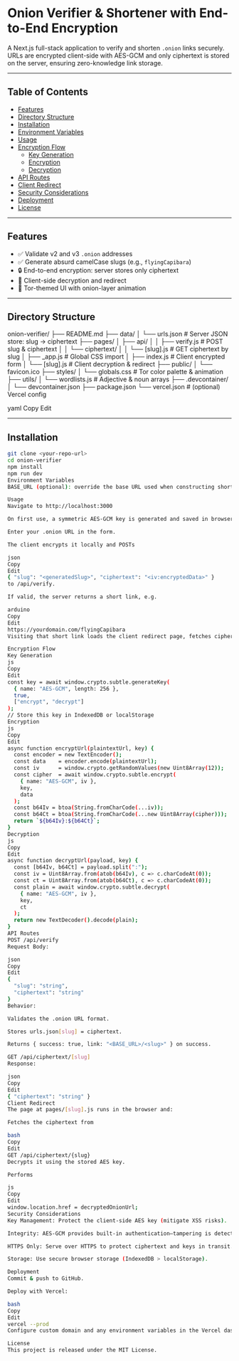 # Onion Verifier & Shortener with End-to-End Encryption

A Next.js full-stack application to verify and shorten `.onion` links securely. URLs are encrypted client-side with AES-GCM and only ciphertext is stored on the server, ensuring zero-knowledge link storage.

---

## Table of Contents

- [Features](#features)  
- [Directory Structure](#directory-structure)  
- [Installation](#installation)  
- [Environment Variables](#environment-variables)  
- [Usage](#usage)  
- [Encryption Flow](#encryption-flow)  
  - [Key Generation](#key-generation)  
  - [Encryption](#encryption)  
  - [Decryption](#decryption)  
- [API Routes](#api-routes)  
- [Client Redirect](#client-redirect)  
- [Security Considerations](#security-considerations)  
- [Deployment](#deployment)  
- [License](#license)  

---

## Features

- ✅ Validate v2 and v3 `.onion` addresses  
- ✅ Generate absurd camelCase slugs (e.g., `flyingCapibara`)  
- 🔒 End-to-end encryption: server stores only ciphertext  
- 🔄 Client-side decryption and redirect  
- 🧅 Tor-themed UI with onion-layer animation  

---

## Directory Structure

onion-verifier/
├── README.md
├── data/
│ └── urls.json # Server JSON store: slug → ciphertext
├── pages/
│ ├── api/
│ │ ├── verify.js # POST slug & ciphertext
│ │ └── ciphertext/
│ │ └── [slug].js # GET ciphertext by slug
│ ├── _app.js # Global CSS import
│ ├── index.js # Client encrypted form
│ └── [slug].js # Client decryption & redirect
├── public/
│ └── favicon.ico
├── styles/
│ └── globals.css # Tor color palette & animation
├── utils/
│ └── wordlists.js # Adjective & noun arrays
├── .devcontainer/
│ └── devcontainer.json
├── package.json
└── vercel.json # (optional) Vercel config

yaml
Copy
Edit

---

## Installation

```bash
git clone <your-repo-url>
cd onion-verifier
npm install
npm run dev
Environment Variables
BASE_URL (optional): override the base URL used when constructing short links (e.g. https://short.example.com).

Usage
Navigate to http://localhost:3000

On first use, a symmetric AES-GCM key is generated and saved in browser storage.

Enter your .onion URL in the form.

The client encrypts it locally and POSTs

json
Copy
Edit
{ "slug": "<generatedSlug>", "ciphertext": "<iv:encryptedData>" }
to /api/verify.

If valid, the server returns a short link, e.g.

arduino
Copy
Edit
https://yourdomain.com/flyingCapibara
Visiting that short link loads the client redirect page, fetches ciphertext, decrypts it, and redirects to the real .onion URL.

Encryption Flow
Key Generation
js
Copy
Edit
const key = await window.crypto.subtle.generateKey(
  { name: "AES-GCM", length: 256 },
  true,
  ["encrypt", "decrypt"]
);
// Store this key in IndexedDB or localStorage
Encryption
js
Copy
Edit
async function encryptUrl(plaintextUrl, key) {
  const encoder = new TextEncoder();
  const data    = encoder.encode(plaintextUrl);
  const iv      = window.crypto.getRandomValues(new Uint8Array(12));
  const cipher  = await window.crypto.subtle.encrypt(
    { name: "AES-GCM", iv },
    key,
    data
  );
  const b64Iv = btoa(String.fromCharCode(...iv));
  const b64Ct = btoa(String.fromCharCode(...new Uint8Array(cipher)));
  return `${b64Iv}:${b64Ct}`;
}
Decryption
js
Copy
Edit
async function decryptUrl(payload, key) {
  const [b64Iv, b64Ct] = payload.split(":");
  const iv = Uint8Array.from(atob(b64Iv), c => c.charCodeAt(0));
  const ct = Uint8Array.from(atob(b64Ct), c => c.charCodeAt(0));
  const plain = await window.crypto.subtle.decrypt(
    { name: "AES-GCM", iv },
    key,
    ct
  );
  return new TextDecoder().decode(plain);
}
API Routes
POST /api/verify
Request Body:

json
Copy
Edit
{
  "slug": "string",
  "ciphertext": "string"
}
Behavior:

Validates the .onion URL format.

Stores urls.json[slug] = ciphertext.

Returns { success: true, link: "<BASE_URL>/<slug>" } on success.

GET /api/ciphertext/[slug]
Response:

json
Copy
Edit
{ "ciphertext": "string" }
Client Redirect
The page at pages/[slug].js runs in the browser and:

Fetches the ciphertext from

bash
Copy
Edit
GET /api/ciphertext/{slug}
Decrypts it using the stored AES key.

Performs

js
Copy
Edit
window.location.href = decryptedOnionUrl;
Security Considerations
Key Management: Protect the client-side AES key (mitigate XSS risks).

Integrity: AES-GCM provides built-in authentication—tampering is detected.

HTTPS Only: Serve over HTTPS to protect ciphertext and keys in transit.

Storage: Use secure browser storage (IndexedDB > localStorage).

Deployment
Commit & push to GitHub.

Deploy with Vercel:

bash
Copy
Edit
vercel --prod
Configure custom domain and any environment variables in the Vercel dashboard.

License
This project is released under the MIT License.